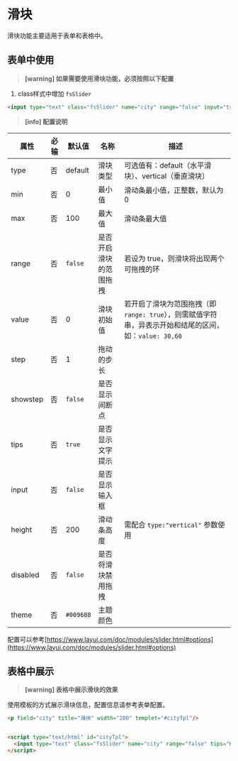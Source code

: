 # 滑块

滑块功能主要适用于表单和表格中。

## 表单中使用

> **[warning] 如果需要使用滑块功能，必须按照以下配置**

1. class样式中增加 `fsSlider`  


```html
<input type="text" class="fsSlider" name="city" range="false" input="true" tips="KB" value="" min="10" max="60" showstep="true" step="10" theme="#FF5722">
```

> **[info] 配置说明**

属性       | 必输 | 默认值  | 名称         | 描述
-----------|------|-------|--------------|------
type     | 否   |   default  | 滑块类型     | 可选值有：default（水平滑块）、vertical（垂直滑块）
min      | 否   |   0    | 最小值         | 滑动条最小值，正整数，默认为 0
max      | 否   |100      |最大值       | 	滑动条最大值
range       | 否   | `false` | 是否开启滑块的范围拖拽     | 若设为 true，则滑块将出现两个可拖拽的环
value       | 否   | 0  |滑块初始值   | 若开启了滑块为范围拖拽（即 `range: true`），则需赋值字符串，异表示开始和结尾的区间，如：`value: 30,60`
step   | 否   |  1 | 	拖动的步长	    |
showstep   | 否   | `false` | 	是否显示间断点    |
tips   | 否   | `true` | 	是否显示文字提示    |
input   | 否   | `false` | 	是否显示输入框    |
height   | 否   |  200 | 	滑动条高度    | 需配合 `type:"vertical"` 参数使用
disabled   | 否   | `false` | 是否将滑块禁用拖拽    |
theme   | 否   | `#009688` | 	主题颜色    |


配置可以参考[https://www.layui.com/doc/modules/slider.html#options](https://www.layui.com/doc/modules/slider.html#options)

## 表格中展示

> **[warning] 表格中展示滑块的效果**


使用模板的方式展示滑块信息，配置信息请参考表单配置。

```html
<p field="city" title="滑块" width="200" templet="#cityTpl"/>


<script type="text/html" id="cityTpl">
  <input type="text" class="fsSlider" name="city" range="false" tips="KB" value="{{ d.city }}" min="10" max="60" disabled="true" showstep="true" step="10" theme="#FF5722">
</script>

```
